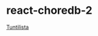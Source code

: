 # react-choredb-2

[Tuntilista](https://docs.google.com/spreadsheets/d/1nmtC1wCpUgc57WxfuDz5MQ3rix1VRYIb4LFRAO41ejM/edit?usp=sharing)
